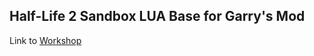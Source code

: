 ## Half-Life 2 Sandbox LUA Base for Garry's Mod

Link to [Workshop](https://steamcommunity.com/sharedfiles/filedetails/?id=3252876548)
